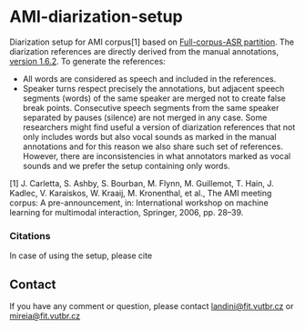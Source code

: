 # AMI-diarization-setup

Diarization setup for AMI corpus[1] based on [Full-corpus-ASR partition](http://groups.inf.ed.ac.uk/ami/corpus/datasets.shtml). The diarization references are directly derived from the manual annotations, [version 1.6.2](http://groups.inf.ed.ac.uk/ami/download/). To generate the references:
- All words are considered as speech and included in the references. 
- Speaker turns respect precisely the annotations, but adjacent speech segments (words) of the same speaker are merged not to create false break points. Consecutive speech segments from the same speaker separated by pauses (silence) are not merged in any case.
Some researchers might find useful a version of diarization references that not only includes words but also vocal sounds as marked in the manual annotations and for this reason we also share such set of references. However, there are inconsistencies in what annotators marked as vocal sounds and we prefer the setup containing only words.

[1] J. Carletta, S. Ashby, S. Bourban, M. Flynn, M. Guillemot, T. Hain, J. Kadlec, V. Karaiskos, W. Kraaij, M. Kronenthal, et al., The AMI meeting corpus: A pre-announcement, in: International workshop on machine learning for multimodal interaction, Springer, 2006, pp. 28–39.


### Citations
In case of using the setup, please cite <TBD>


## Contact
If you have any comment or question, please contact landini@fit.vutbr.cz or mireia@fit.vutbr.cz